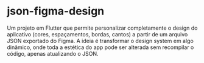 # json-figma-design
Um projeto em Flutter que permite personalizar completamente o design do aplicativo (cores, espaçamentos, bordas, cantos) a partir de um arquivo JSON exportado do Figma. A ideia é transformar o design system em algo dinâmico, onde toda a estética do app pode ser alterada sem recompilar o código, apenas atualizando o JSON.
